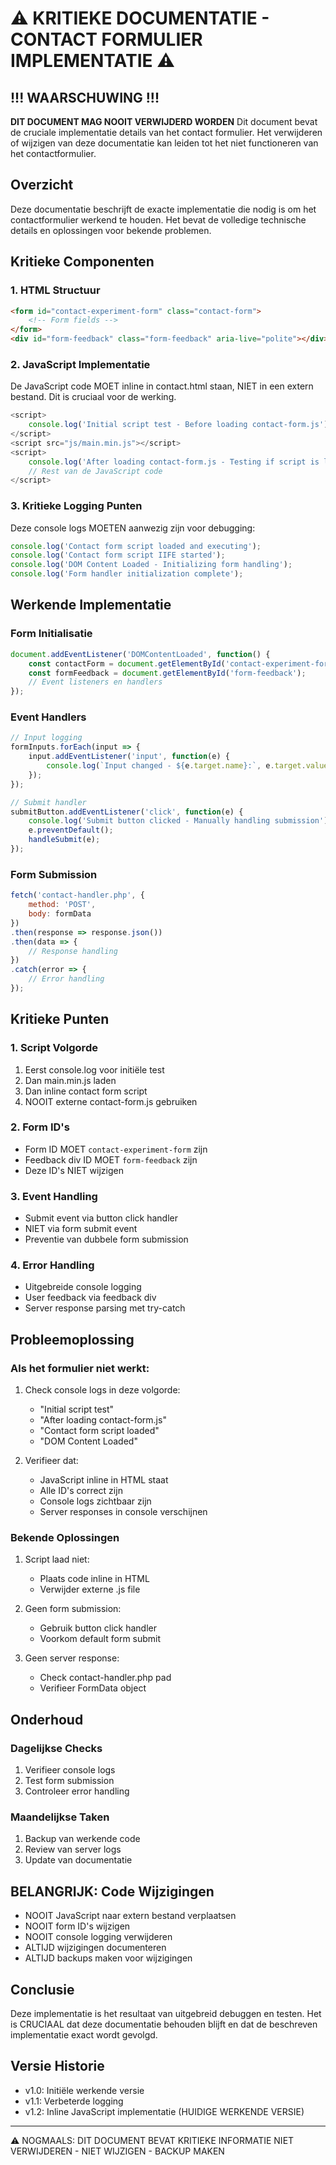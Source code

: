 # ⚠️ KRITIEKE DOCUMENTATIE - CONTACT FORMULIER IMPLEMENTATIE ⚠️

## !!! WAARSCHUWING !!!
**DIT DOCUMENT MAG NOOIT VERWIJDERD WORDEN**
Dit document bevat de cruciale implementatie details van het contact formulier. Het verwijderen of wijzigen van deze documentatie kan leiden tot het niet functioneren van het contactformulier.

## Overzicht
Deze documentatie beschrijft de exacte implementatie die nodig is om het contactformulier werkend te houden. Het bevat de volledige technische details en oplossingen voor bekende problemen.

## Kritieke Componenten

### 1. HTML Structuur
```html
<form id="contact-experiment-form" class="contact-form">
    <!-- Form fields -->
</form>
<div id="form-feedback" class="form-feedback" aria-live="polite"></div>
```

### 2. JavaScript Implementatie
De JavaScript code MOET inline in contact.html staan, NIET in een extern bestand. Dit is cruciaal voor de werking.

```javascript
<script>
    console.log('Initial script test - Before loading contact-form.js');
</script>
<script src="js/main.min.js"></script>
<script>
    console.log('After loading contact-form.js - Testing if script is loaded');
    // Rest van de JavaScript code
</script>
```

### 3. Kritieke Logging Punten
Deze console logs MOETEN aanwezig zijn voor debugging:
```javascript
console.log('Contact form script loaded and executing');
console.log('Contact form script IIFE started');
console.log('DOM Content Loaded - Initializing form handling');
console.log('Form handler initialization complete');
```

## Werkende Implementatie

### Form Initialisatie
```javascript
document.addEventListener('DOMContentLoaded', function() {
    const contactForm = document.getElementById('contact-experiment-form');
    const formFeedback = document.getElementById('form-feedback');
    // Event listeners en handlers
});
```

### Event Handlers
```javascript
// Input logging
formInputs.forEach(input => {
    input.addEventListener('input', function(e) {
        console.log(`Input changed - ${e.target.name}:`, e.target.value);
    });
});

// Submit handler
submitButton.addEventListener('click', function(e) {
    console.log('Submit button clicked - Manually handling submission');
    e.preventDefault();
    handleSubmit(e);
});
```

### Form Submission
```javascript
fetch('contact-handler.php', {
    method: 'POST',
    body: formData
})
.then(response => response.json())
.then(data => {
    // Response handling
})
.catch(error => {
    // Error handling
});
```

## Kritieke Punten

### 1. Script Volgorde
1. Eerst console.log voor initiële test
2. Dan main.min.js laden
3. Dan inline contact form script
4. NOOIT externe contact-form.js gebruiken

### 2. Form ID's
- Form ID MOET `contact-experiment-form` zijn
- Feedback div ID MOET `form-feedback` zijn
- Deze ID's NIET wijzigen

### 3. Event Handling
- Submit event via button click handler
- NIET via form submit event
- Preventie van dubbele form submission

### 4. Error Handling
- Uitgebreide console logging
- User feedback via feedback div
- Server response parsing met try-catch

## Probleemoplossing

### Als het formulier niet werkt:
1. Check console logs in deze volgorde:
   - "Initial script test"
   - "After loading contact-form.js"
   - "Contact form script loaded"
   - "DOM Content Loaded"

2. Verifieer dat:
   - JavaScript inline in HTML staat
   - Alle ID's correct zijn
   - Console logs zichtbaar zijn
   - Server responses in console verschijnen

### Bekende Oplossingen
1. Script laad niet:
   - Plaats code inline in HTML
   - Verwijder externe .js file

2. Geen form submission:
   - Gebruik button click handler
   - Voorkom default form submit

3. Geen server response:
   - Check contact-handler.php pad
   - Verifieer FormData object

## Onderhoud

### Dagelijkse Checks
1. Verifieer console logs
2. Test form submission
3. Controleer error handling

### Maandelijkse Taken
1. Backup van werkende code
2. Review van server logs
3. Update van documentatie

## BELANGRIJK: Code Wijzigingen
- NOOIT JavaScript naar extern bestand verplaatsen
- NOOIT form ID's wijzigen
- NOOIT console logging verwijderen
- ALTIJD wijzigingen documenteren
- ALTIJD backups maken voor wijzigingen

## Conclusie
Deze implementatie is het resultaat van uitgebreid debuggen en testen. Het is CRUCIAAL dat deze documentatie behouden blijft en dat de beschreven implementatie exact wordt gevolgd.

## Versie Historie
- v1.0: Initiële werkende versie
- v1.1: Verbeterde logging
- v1.2: Inline JavaScript implementatie (HUIDIGE WERKENDE VERSIE)

---

⚠️ NOGMAALS: DIT DOCUMENT BEVAT KRITIEKE INFORMATIE
NIET VERWIJDEREN - NIET WIJZIGEN - BACKUP MAKEN
